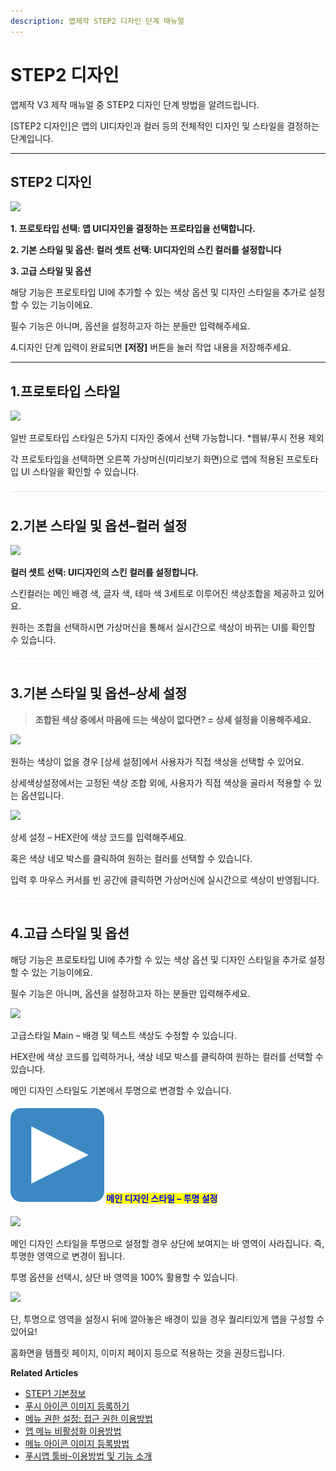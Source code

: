 ```yaml
---
description: 앱제작 STEP2 디자인 단계 매뉴얼
---
```


# STEP2 디자인

앱제작 V3 제작 매뉴얼 중 STEP2 디자인 단계 방법을 알려드립니다.

\[STEP2 디자인]은 앱의 UI디자인과 컬러 등의 전체적인 디자인 및 스타일을 결정하는 단계입니다.

***

## **STEP2 디자인**

![](https://wp.swing2app.co.kr/wp-content/uploads/2022/06/%EA%B0%80%EC%9D%B4%EB%93%9C2.png)

**1. 프로토타입 선택: 앱 UI디자인을 결정하는 프로타입을 선택합니다.**

**2. 기본 스타일 및 옵션: 컬러 셋트 선택: UI디자인의 스킨 컬러를 설정합니다**

**3. 고급 스타일 및 옵션**

해당 기능은 프로토타입 UI에 추가할 수 있는 색상 옵션 및 디자인 스타일을 추가로 설정할 수 있는 기능이에요.

필수 기능은 아니며, 옵션을 설정하고자 하는 분들만 입력해주세요.

4.디자인 단계 입력이 완료되면 **\[저장]** 버튼을 눌러 작업 내용을 저장해주세요.

***



## 1.**프로토타입 스타일**

![](https://wp.swing2app.co.kr/wp-content/uploads/2022/07/%EB%85%B9%ED%99%94_2022_07_01_14_50_40_340.gif)

일반 프로토타입 스타일은 5가지 디자인 중에서 선택 가능합니다. \*웹뷰/푸시 전용 제외

각 프로토타입을 선택하면 오른쪽 가상머신(미리보기 화면)으로 앱에 적용된 프로토타입 UI 스타일을 확인할 수 있습니다.

![](../../.gitbook/assets/수평성.PNG)

## **2.기본 스타일 및 옵션–컬러 설정**

![](https://wp.swing2app.co.kr/wp-content/uploads/2022/07/%EB%85%B9%ED%99%94_2022_07_01_14_52_49_797.gif)

**컬러 셋트 선택: UI디자인의 스킨 컬러를 설정합니다.**

스킨컬러는 메인 배경 색, 글자 색, 테마 색 3세트로 이루어진 색상조합을 제공하고 있어요.

원하는 조합을 선택하시면 가상머신을 통해서 실시간으로 색상이 바뀌는 UI를 확인할 수 있습니다.

![](../../.gitbook/assets/수평성.PNG)

## **3.기본 스타일 및 옵션–상세 설정**

> **조합된 색상 중에서 마음에 드는 색상이 없다면? = 상세 설정을 이용해주세요.**

![](https://wp.swing2app.co.kr/wp-content/uploads/2022/06/%EA%B0%80%EC%9D%B4%EB%93%9C2-2.png)

원하는 색상이 없을 경우 \[상세 설정]에서 사용자가 직접 색상을 선택할 수 있어요.

상세색상설정에서는 고정된 색상 조합 외에, 사용자가 직접 색상을 골라서 적용할 수 있는 옵션입니다.

![](https://wp.swing2app.co.kr/wp-content/uploads/2022/07/%EC%83%81%EC%84%B8%EC%84%A4%EC%A0%95%EC%83%89%EC%83%81.gif)

상세 설정 – HEX란에 색상 코드를 입력해주세요. &#x20;

혹은 색상 네모 박스를 클릭하여 원하는 컬러를 선택할 수 있습니다.

입력 후 마우스 커서를 빈 공간에 클릭하면 가상머신에 실시간으로 색상이 반영됩니다.

![](../../.gitbook/assets/수평성.PNG)

## **4.고급 스타일 및 옵션**

해당 기능은 프로토타입 UI에 추가할 수 있는 색상 옵션 및 디자인 스타일을 추가로 설정할 수 있는 기능이에요.

필수 기능은 아니며, 옵션을 설정하고자 하는 분들만 입력해주세요.

![](https://wp.swing2app.co.kr/wp-content/uploads/2022/07/%EA%B3%A0%EA%B8%89%EC%8A%A4%ED%83%80%EC%9D%BC%EC%83%89%EC%83%81.gif)

고급스타일 Main – 배경 및 텍스트 색상도 수정할 수 있습니다.

HEX란에 색상 코드를 입력하거나, 색상 네모 박스를 클릭하여 원하는 컬러를 선택할 수 있습니다.

메인 디자인 스타일도 기본에서 투명으로 변경할 수 있습니다.



#### <img src="../../.gitbook/assets/image (9).png" alt="" data-size="line"> <mark style="color:blue;">**메인 디자인 스타일 – 투명 설정**</mark>

![](https://wp.swing2app.co.kr/wp-content/uploads/2022/07/%EB%94%94%EC%9E%90%EC%9D%B81.png)

메인 디자인 스타일을 투명으로 설정할 경우 상단에 보여지는 바 영역이 사라집니다. 즉, 투명한 영역으로 변경이 됩니다.

투명 옵션을 선택시, 상단 바 영역을 100%  활용할 수 있습니다.



![](https://wp.swing2app.co.kr/wp-content/uploads/2022/07/%EB%94%94%EC%9E%90%EC%9D%B82-1.png)

단, 투명으로 영역을 설정시 뒤에 깔아놓은 배경이 있을 경우 퀄리티있게 앱을 구성할 수 있어요!

홈화면을 템플릿 페이지, 이미지 페이지 등으로 적용하는 것을 권장드립니다.





**Related Articles**

* [STEP1 기본정보](https://wp.swing2app.co.kr/documentation/v3manual/step1-basic/)
* [푸시 아이콘 이미지 등록하기](https://wp.swing2app.co.kr/documentation/appmanage/pushmember/pushicon/)
* [메뉴 권한 설정: 접근 권한 이용방법](https://wp.swing2app.co.kr/documentation/v3manual/permission-setting/)
* [앱 메뉴 비활성화 이용방법](https://wp.swing2app.co.kr/documentation/v3manual/menu-hiding/)
* [메뉴 아이콘 이미지 등록방법](https://wp.swing2app.co.kr/documentation/v3manual/icon/)
* [푸시앱 툴바-이용방법 및 기능 소개](https://wp.swing2app.co.kr/documentation/v3manual/pushapp-toolbar/)
